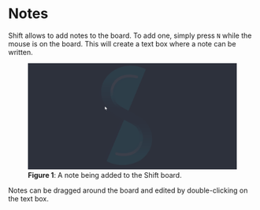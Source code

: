 # Notes

Shift allows to add notes to the board. To add one, simply press `N` while the mouse is on the board. This will create a text box where a note can be written.

<figure>
      <img src="images/note.gif" alt="Note">
      <figcaption><b>Figure 1</b>: A note being added to the Shift board.</figcaption>
</figure>

Notes can be dragged around the board and edited by double-clicking on the text box.